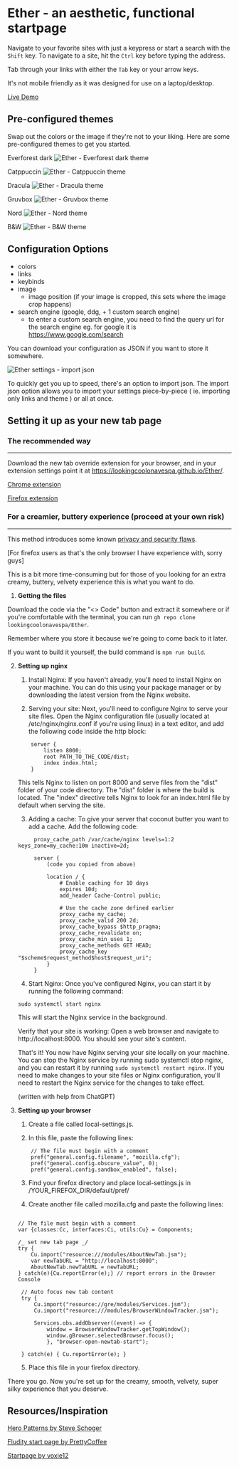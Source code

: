 # Ether - an aesthetic, functional startpage

Navigate to your favorite sites with just a keypress or start a search with the `Shift` key. To navigate to a site, hit the `Ctrl` key before typing the address.

Tab through your links with either the `Tab` key or your arrow keys.

It's not mobile friendly as it was designed for use on a laptop/desktop.

[Live Demo](https://lookingcoolonavespa.github.io/Ether/)

## Pre-configured themes

Swap out the colors or the image if they're not to your liking. Here are some pre-configured themes to get you started.

Everforest dark
![Ether - Everforest dark theme](https://i.postimg.cc/jjggsXtx/everforest-dark.jpg)

Catppuccin
![Ether - Catppuccin theme](https://i.postimg.cc/zGNPpvxr/catppuccin.jpg)

Dracula
![Ether - Dracula theme](https://i.postimg.cc/q7MDVYfD/dracula.jpg)

Gruvbox
![Ether - Gruvbox theme](https://i.postimg.cc/bJZ6dtwQ/gruvbox.jpg)

Nord
![Ether - Nord theme](https://i.postimg.cc/kgyYHCHt/nord.jpg)

B&W
![Ether - B&W theme](https://i.postimg.cc/28hK4hFG/b-w.jpg)

## Configuration Options

- colors
- links
- keybinds
- image
  - image position (if your image is cropped, this sets where the image crop happens)
- search engine (google, ddg, + 1 custom search engine)
  - to enter a custom search engine, you need to find the query url for the search engine eg. for google it is https://www.google.com/search

You can download your configuration as JSON if you want to store it somewhere.

![Ether settings - import json](https://i.postimg.cc/XYtzwZ8p/ether-settings.jpg)

To quickly get you up to speed, there's an option to import json.
The import json option allows you to import your settings piece-by-piece ( ie. importing only links and theme ) or all at once.

## Setting it up as your new tab page

### The recommended way

---

Download the new tab override extension for your browser, and in your extension settings point it at https://lookingcoolonavespa.github.io/Ether/.

[Chrome extension](https://chrome.google.com/webstore/detail/new-tab-redirect/icpgjfneehieebagbmdbhnlpiopdcmna)

[Firefox extension](https://addons.mozilla.org/en-US/firefox/addon/new-tab-override/)

### For a creamier, buttery experience (proceed at your own risk)

---
This method introduces some known [privacy and security flaws](https://www.mdsec.co.uk/2020/04/abusing-firefox-in-enterprise-environments/). 

[For firefox users as that's the only browser I have experience with, sorry guys]

This is a bit more time-consuming but for those of you looking for an extra creamy, buttery, velvety experience this is what you want to do.

1. **Getting the files**

Download the code via the "<> Code" button and extract it somewhere
or if you're comfortable with the terminal, you can run `gh repo clone lookingcoolonavespa/Ether`.

Remember where you store it because we're going to come back to it later.

If you want to build it yourself, the build command is `npm run build`.

2. **Setting up nginx**

   1. Install Nginx: If you haven't already, you'll need to install Nginx on your machine. You can do this using your package manager or by downloading the latest version from the Nginx website.

   2. Serving your site: Next, you'll need to configure Nginx to serve your site files. Open the Nginx configuration file (usually located at /etc/nginx/nginx.conf if you're using linux) in a text editor, and add the following code inside the http block:

   ```
       server {
           listen 8000;
           root PATH_TO_THE_CODE/dist;
           index index.html;
       }
   ```

   This tells Nginx to listen on port 8000 and serve files from the "dist" folder of your code directory. The "dist" folder is where the build is located. The "index" directive tells Nginx to look for an index.html file by default when serving the site.

   3. Adding a cache: To give your server that coconut butter you want to add a cache. Add the following code:

   ```
        proxy_cache_path /var/cache/nginx levels=1:2 keys_zone=my_cache:10m inactive=2d;

        server {
            (code you copied from above)

            location / {
                # Enable caching for 10 days
                expires 10d;
                add_header Cache-Control public;

                # Use the cache zone defined earlier
                proxy_cache my_cache;
                proxy_cache_valid 200 2d;
                proxy_cache_bypass $http_pragma;
                proxy_cache_revalidate on;
                proxy_cache_min_uses 1;
                proxy_cache_methods GET HEAD;
                proxy_cache_key "$scheme$request_method$host$request_uri";
            }
        }
   ```

   4. Start Nginx: Once you've configured Nginx, you can start it by running the following command:

   `sudo systemctl start nginx`

   This will start the Nginx service in the background.

   Verify that your site is working: Open a web browser and navigate to http://localhost:8000. You should see your site's content.

   That's it! You now have Nginx serving your site locally on your machine. You can stop the Nginx service by running sudo systemctl stop nginx, and you can restart it by running `sudo systemctl restart nginx`. If you need to make changes to your site files or Nginx configuration, you'll need to restart the Nginx service for the changes to take effect.

   (written with help from ChatGPT)

3. **Setting up your browser**

   1. Create a file called local-settings.js.

   2. In this file, paste the following lines:

   ```
       // The file must begin with a comment
       pref("general.config.filename", "mozilla.cfg");
       pref("general.config.obscure_value", 0);
       pref("general.config.sandbox_enabled", false);

   ```

   3. Find your firefox directory and place local-settings.js in /YOUR_FIREFOX_DIR/default/pref/

   4. Create another file called mozilla.cfg and paste the following lines:

   ```

   // The file must begin with a comment
   var {classes:Cc, interfaces:Ci, utils:Cu} = Components;

   /_ set new tab page _/
   try {
       Cu.import("resource:///modules/AboutNewTab.jsm");
       var newTabURL = "http://localhost:8000";
       AboutNewTab.newTabURL = newTabURL;
   } catch(e){Cu.reportError(e);} // report errors in the Browser Console

    // Auto focus new tab content
    try {
        Cu.import("resource://gre/modules/Services.jsm");
        Cu.import("resource:///modules/BrowserWindowTracker.jsm");

        Services.obs.addObserver((event) => {
            window = BrowserWindowTracker.getTopWindow();
            window.gBrowser.selectedBrowser.focus();
            }, "browser-open-newtab-start");

    } catch(e) { Cu.reportError(e); }

   ```

   5. Place this file in your firefox directory.

There you go. Now you're set up for the creamy, smooth, velvety, super silky experience that you deserve.

## Resources/Inspiration

[Hero Patterns by Steve Schoger](www.heropatterns.com)

[Fludity start page by PrettyCoffee](https://github.com/PrettyCoffee/fluidity/tree/main/src)

[Startpage by voxie12](https://github.com/voxie12/voxie12.github.io)
